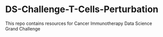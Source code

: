 # DS-Challenge-T-Cells-Perturbation
This repo contains resources for Cancer Immunotherapy Data Science Grand Challenge
